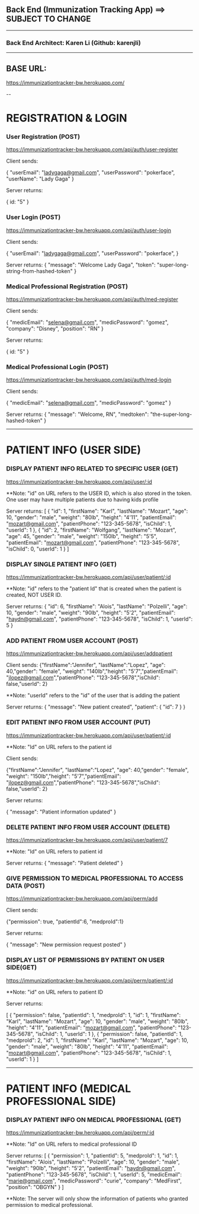 ## Back End (Immunization Tracking App) ==> SUBJECT TO CHANGE
---

### Back End Architect: Karen Li (Github: karenjli)

---

BASE URL:
--

https://immunizationtracker-bw.herokuapp.com/

--

# REGISTRATION & LOGIN

### User Registration (POST)

https://immunizationtracker-bw.herokuapp.com/api/auth/user-register

Client sends:

{ 
	"userEmail": "ladygaga@gmail.com",
	"userPassword": "pokerface",
	"userName": "Lady Gaga"
}

Server returns: 

{ id: "5" }

### User Login (POST)

https://immunizationtracker-bw.herokuapp.com/api/auth/user-login

Client sends:

{ 
	"userEmail": "ladygaga@gmail.com",
	"userPassword": "pokerface",
}

Server returns:
{
  "message": "Welcome Lady Gaga", "token": "super-long-string-from-hashed-token"
}

### Medical Professional Registration (POST)

https://immunizationtracker-bw.herokuapp.com/api/auth/med-register

Client sends:

{ 
	"medicEmail": "selena@gmail.com",
	"medicPassword": "gomez",
	"company": "Disney",
	"position": "RN"
}

Server returns: 

{ id: "5" }

### Medical Professional Login (POST)

https://immunizationtracker-bw.herokuapp.com/api/auth/med-login

Client sends: 

{ 
	"medicEmail": "selena@gmail.com",
	"medicPassword": "gomez"
}

Server returns: 
{
  "message": "Welcome, RN", "medtoken": "the-super-long-hashed-token"
}

---

# PATIENT INFO (USER SIDE)

### DISPLAY PATIENT INFO RELATED TO SPECIFIC USER (GET)

https://immunizationtracker-bw.herokuapp.com/api/user/:id

**Note: "id" on URL refers to the USER ID, which is also stored in the token. One user may have multiple patients due to having kids profile

Server returns:
[
  {
    "id": 1,
    "firstName": "Karl",
    "lastName": "Mozart",
    "age": 10,
    "gender": "male",
    "weight": "80lb",
    "height": "4'11",
    "patientEmail": "mozart@gmail.com",
    "patientPhone": "123-345-5678",
    "isChild": 1,
    "userId": 1
  },
  {
    "id": 2,
    "firstName": "Wolfgang",
    "lastName": "Mozart",
    "age": 45,
    "gender": "male",
    "weight": "150lb",
    "height": "5'5",
    "patientEmail": "mozart@gmail.com",
    "patientPhone": "123-345-5678",
    "isChild": 0,
    "userId": 1
  }
]

### DISPLAY SINGLE PATIENT INFO (GET)

https://immunizationtracker-bw.herokuapp.com/api/user/patient/:id

**Note: "id" refers to the "patient Id" that is created when the patient is created, NOT USER ID. 

Server returns: 
{
  "id": 6,
  "firstName": "Alois",
  "lastName": "Polzelli",
  "age": 10,
  "gender": "male",
  "weight": "90lb",
  "height": "5'2",
  "patientEmail": "haydn@gmail.com",
  "patientPhone": "123-345-5678",
  "isChild": 1,
  "userId": 5
}

### ADD PATIENT FROM USER ACCOUNT (POST)

https://immunizationtracker-bw.herokuapp.com/api/user/addpatient

Client sends: 
{"firstName":"Jennifer", "lastName":"Lopez", "age": 40,"gender": "female", "weight": "140lb","height": "5'7","patientEmail": "jlopez@gmail.com","patientPhone": "123-345-5678","isChild": false,"userId": 2}

**Note: "userId" refers to the "id" of the user that is adding the patient

Server returns: 
{
  "message": "New patient created",
  "patient": {
    "id": 7
  }
}

### EDIT PATIENT INFO FROM USER ACCOUNT (PUT)

https://immunizationtracker-bw.herokuapp.com/api/user/patient/:id

**Note: "Id" on URL refers to the patient id

Client sends:

 {"firstName":"Jennifer", "lastName":"Lopez", "age": 40,"gender": "female", "weight": "150lb","height": "5'7","patientEmail": "jlopez@gmail.com","patientPhone": "123-345-5678","isChild": false,"userId": 2}
 
 Server returns:
 
{
  "message": "Patient information updated"
}

### DELETE PATIENT INFO FROM USER ACCOUNT (DELETE)

https://immunizationtracker-bw.herokuapp.com/api/user/patient/7

**Note: "Id" on URL refers to patient id

Server returns:
{
  "message": "Patient deleted"
}

### GIVE PERMISSION TO MEDICAL PROFESSIONAL TO ACCESS DATA (POST)

https://immunizationtracker-bw.herokuapp.com/api/perm/add

Client sends:

{"permission": true, "patientId":6, "medproId":1}

Server returns:

{
  "message": "New permission request posted"
}

### DISPLAY LIST OF PERMISSIONS BY PATIENT ON USER SIDE(GET)

https://immunizationtracker-bw.herokuapp.com/api/perm/patient/:id

**Note: "id" on URL refers to patient ID

Server returns:

[
  {
    "permission": false,
    "patientId": 1,
    "medproId": 1,
    "id": 1,
    "firstName": "Karl",
    "lastName": "Mozart",
    "age": 10,
    "gender": "male",
    "weight": "80lb",
    "height": "4'11",
    "patientEmail": "mozart@gmail.com",
    "patientPhone": "123-345-5678",
    "isChild": 1,
    "userId": 1
  },
  {
    "permission": false,
    "patientId": 1,
    "medproId": 2,
    "id": 1,
    "firstName": "Karl",
    "lastName": "Mozart",
    "age": 10,
    "gender": "male",
    "weight": "80lb",
    "height": "4'11",
    "patientEmail": "mozart@gmail.com",
    "patientPhone": "123-345-5678",
    "isChild": 1,
    "userId": 1
  }
]

---

# PATIENT INFO (MEDICAL PROFESSIONAL SIDE)

### DISPLAY PATIENT INFO ON MEDICAL PROFESSIONAL (GET)

https://immunizationtracker-bw.herokuapp.com/api/perm/:id

**Note: "Id" on URL refers to medical professional ID

Server returns: 
[
  {
    "permission": 1,
    "patientId": 5,
    "medproId": 1,
    "id": 1,
    "firstName": "Alois",
    "lastName": "Polzelli",
    "age": 10,
    "gender": "male",
    "weight": "90lb",
    "height": "5'2",
    "patientEmail": "haydn@gmail.com",
    "patientPhone": "123-345-5678",
    "isChild": 1,
    "userId": 5,
    "medicEmail": "marie@gmail.com",
    "medicPassword": "curie",
    "company": "MedFirst",
    "position": "OBGYN"
  }
]

**Note: The server will only show the information of patients who granted permission to medical professional.

